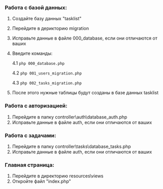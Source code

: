 ### Работа с базой данных:
1. Создайте базу данных "tasklist"
2. Перейдите в дерикторию migration
3. Исправьте данные в файле 000_database, если они отличаются от ваших
4. Введите команды:

   4.1 `php 000_database.php`

   4.2 `php 001_users_migration.php`

   4.3 `php 002_tasks_migration.php`
5. После этого нужные таблицы будут созданы в базе данных tasklist

### Работа с авторизацией:
1. Перейдите в папку controller\auth\database_auth.php 
2. Исправьте данные в файле auth, если они отличаются от ваших

### Работа с задачами:
1. Перейдите в папку controller\tasks\database_tasks.php
2. Исправьте данные в файле auth, если они отличаются от ваших

### Главная страница:
1. Перейдите в директорию resources\views
2. Откройте файл "index.php"